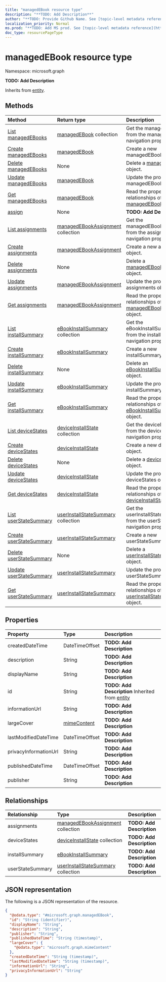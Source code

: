 ```yaml
---
title: "managedEBook resource type"
description: "**TODO: Add Description**"
author: "**TODO: Provide Github Name. See [topic-level metadata reference](https://msgo.azurewebsites.net/add/document/guidelines/metadata.html#topic-level-metadata)**"
localization_priority: Normal
ms.prod: "**TODO: Add MS prod. See [topic-level metadata reference](https://msgo.azurewebsites.net/add/document/guidelines/metadata.html#topic-level-metadata)**"
doc_type: resourcePageType
---
```


# managedEBook resource type


Namespace: microsoft.graph

**TODO: Add Description**


Inherits from [entity](../resources/entity.md).

## Methods
|Method|Return type|Description|
|:---|:---|:---|
|[List managedEBooks](../api/intune-deviceappmanagement-list-managedebooks.md)|[managedEBook](../resources/intune-managedebook.md) collection|Get the managedEBooks from the managedEBooks navigation property.|
|[Create managedEBooks](../api/intune-deviceappmanagement-post-managedebooks.md)|[managedEBook](../resources/intune-managedebook.md)|Create a new managedEBooks object.|
|[Delete managedEBooks](../api/intune-deviceappmanagement-delete-managedebooks.md)|None|Delete a [managedEBook](../resources/intune-managedebook.md) object.|
|[Update managedEBooks](../api/intune-deviceappmanagement-update-managedebooks.md)|[managedEBook](../resources/intune-managedebook.md)|Update the properties of a managedEBooks object.|
|[Get managedEBooks](../api/intune-deviceappmanagement-get-managedebook.md)|[managedEBook](../resources/intune-managedebook.md)|Read the properties and relationships of a [managedEBook](../resources/intune-managedebook.md) object.|
|[assign](../api/intune-managedebook-assign.md)|None|**TODO: Add Description**|
|[List assignments](../api/intune-managedebook-list-assignments.md)|[managedEBookAssignment](../resources/intune-managedebookassignment.md) collection|Get the managedEBookAssignments from the assignments navigation property.|
|[Create assignments](../api/intune-managedebook-post-assignments.md)|[managedEBookAssignment](../resources/intune-managedebookassignment.md)|Create a new assignments object.|
|[Delete assignments](../api/intune-managedebook-delete-assignments.md)|None|Delete a [managedEBookAssignment](../resources/intune-managedebookassignment.md) object.|
|[Update assignments](../api/intune-managedebook-update-assignments.md)|[managedEBookAssignment](../resources/intune-managedebookassignment.md)|Update the properties of an assignments object.|
|[Get assignments](../api/intune-managedebook-get-managedebookassignment.md)|[managedEBookAssignment](../resources/intune-managedebookassignment.md)|Read the properties and relationships of a [managedEBookAssignment](../resources/intune-managedebookassignment.md) object.|
|[List installSummary](../api/intune-managedebook-list-installsummary.md)|[eBookInstallSummary](../resources/intune-ebookinstallsummary.md) collection|Get the eBookInstallSummaries from the installSummary navigation property.|
|[Create installSummary](../api/intune-managedebook-post-installsummary.md)|[eBookInstallSummary](../resources/intune-ebookinstallsummary.md)|Create a new installSummary object.|
|[Delete installSummary](../api/intune-managedebook-delete-installsummary.md)|None|Delete an [eBookInstallSummary](../resources/intune-ebookinstallsummary.md) object.|
|[Update installSummary](../api/intune-managedebook-update-installsummary.md)|[eBookInstallSummary](../resources/intune-ebookinstallsummary.md)|Update the properties of an installSummary object.|
|[Get installSummary](../api/intune-managedebook-get-ebookinstallsummary.md)|[eBookInstallSummary](../resources/intune-ebookinstallsummary.md)|Read the properties and relationships of an [eBookInstallSummary](../resources/intune-ebookinstallsummary.md) object.|
|[List deviceStates](../api/intune-managedebook-list-devicestates.md)|[deviceInstallState](../resources/intune-deviceinstallstate.md) collection|Get the deviceInstallStates from the deviceStates navigation property.|
|[Create deviceStates](../api/intune-managedebook-post-devicestates.md)|[deviceInstallState](../resources/intune-deviceinstallstate.md)|Create a new deviceStates object.|
|[Delete deviceStates](../api/intune-managedebook-delete-devicestates.md)|None|Delete a [deviceInstallState](../resources/intune-deviceinstallstate.md) object.|
|[Update deviceStates](../api/intune-managedebook-update-devicestates.md)|[deviceInstallState](../resources/intune-deviceinstallstate.md)|Update the properties of a deviceStates object.|
|[Get deviceStates](../api/intune-managedebook-get-deviceinstallstate.md)|[deviceInstallState](../resources/intune-deviceinstallstate.md)|Read the properties and relationships of a [deviceInstallState](../resources/intune-deviceinstallstate.md) object.|
|[List userStateSummary](../api/intune-managedebook-list-userstatesummary.md)|[userInstallStateSummary](../resources/intune-userinstallstatesummary.md) collection|Get the userInstallStateSummaries from the userStateSummary navigation property.|
|[Create userStateSummary](../api/intune-managedebook-post-userstatesummary.md)|[userInstallStateSummary](../resources/intune-userinstallstatesummary.md)|Create a new userStateSummary object.|
|[Delete userStateSummary](../api/intune-managedebook-delete-userstatesummary.md)|None|Delete a [userInstallStateSummary](../resources/intune-userinstallstatesummary.md) object.|
|[Update userStateSummary](../api/intune-managedebook-update-userstatesummary.md)|[userInstallStateSummary](../resources/intune-userinstallstatesummary.md)|Update the properties of a userStateSummary object.|
|[Get userStateSummary](../api/intune-managedebook-get-userinstallstatesummary.md)|[userInstallStateSummary](../resources/intune-userinstallstatesummary.md)|Read the properties and relationships of a [userInstallStateSummary](../resources/intune-userinstallstatesummary.md) object.|

## Properties
|Property|Type|Description|
|:---|:---|:---|
|createdDateTime|DateTimeOffset|**TODO: Add Description**|
|description|String|**TODO: Add Description**|
|displayName|String|**TODO: Add Description**|
|id|String|**TODO: Add Description** Inherited from [entity](../resources/entity.md)|
|informationUrl|String|**TODO: Add Description**|
|largeCover|[mimeContent](../resources/intune-mimecontent.md)|**TODO: Add Description**|
|lastModifiedDateTime|DateTimeOffset|**TODO: Add Description**|
|privacyInformationUrl|String|**TODO: Add Description**|
|publishedDateTime|DateTimeOffset|**TODO: Add Description**|
|publisher|String|**TODO: Add Description**|

## Relationships
|Relationship|Type|Description|
|:---|:---|:---|
|assignments|[managedEBookAssignment](../resources/intune-managedebookassignment.md) collection|**TODO: Add Description**|
|deviceStates|[deviceInstallState](../resources/intune-deviceinstallstate.md) collection|**TODO: Add Description**|
|installSummary|[eBookInstallSummary](../resources/intune-ebookinstallsummary.md)|**TODO: Add Description**|
|userStateSummary|[userInstallStateSummary](../resources/intune-userinstallstatesummary.md) collection|**TODO: Add Description**|

## JSON representation
The following is a JSON representation of the resource.
<!-- {
  "blockType": "resource",
  "keyProperty": "id",
  "@odata.type": "microsoft.graph.managedEBook",
  "baseType": "microsoft.graph.entity",
  "openType": false
}
-->
``` json
{
  "@odata.type": "#microsoft.graph.managedEBook",
  "id": "String (identifier)",
  "displayName": "String",
  "description": "String",
  "publisher": "String",
  "publishedDateTime": "String (timestamp)",
  "largeCover": {
    "@odata.type": "microsoft.graph.mimeContent"
  },
  "createdDateTime": "String (timestamp)",
  "lastModifiedDateTime": "String (timestamp)",
  "informationUrl": "String",
  "privacyInformationUrl": "String"
}
```

